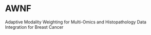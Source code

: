# AWNF
Adaptive Modality Weighting for Multi-Omics and Histopathology Data Integration for Breast Cancer
